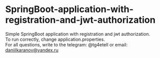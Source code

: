 # SpringBoot-application-with-registration-and-jwt-authorization
Simple SpringBoot application with registration and jwt authorization.
<br>
To run correctly, change application.properties.
<br>
For all questions, write to the telegram: @tg4etell or email: daniilkaranov@yandex.ru
